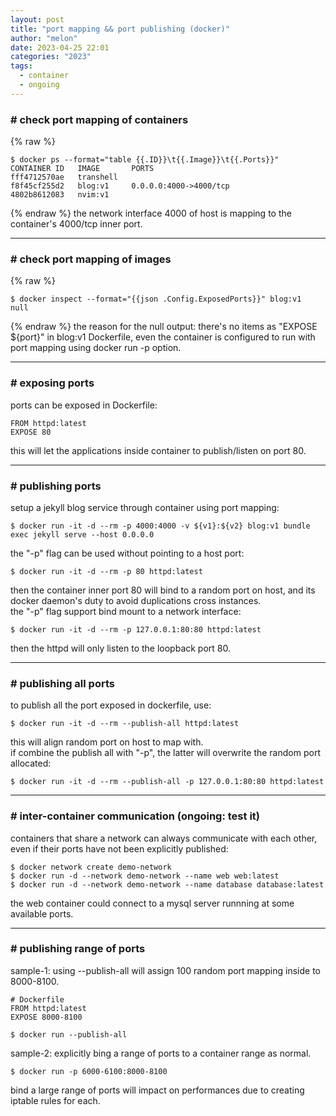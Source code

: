 ```yaml
---
layout: post
title: "port mapping && port publishing (docker)"
author: "melon"
date: 2023-04-25 22:01
categories: "2023" 
tags:
  - container
  - ongoing
---
```


### # check port mapping of containers
{% raw %}
```text
$ docker ps --format="table {{.ID}}\t{{.Image}}\t{{.Ports}}"
CONTAINER ID   IMAGE       PORTS
fff4712570ae   transhell   
f8f45cf255d2   blog:v1     0.0.0.0:4000->4000/tcp
4802b8612083   nvim:v1 
```
{% endraw %}
the network interface 4000 of host is mapping to the container's 4000/tcp inner port.

<hr>

### # check port mapping of images
{% raw %}
```text
$ docker inspect --format="{{json .Config.ExposedPorts}}" blog:v1
null
```
{% endraw %}
the reason for the null output: there's no items as "EXPOSE ${port}" in blog:v1 Dockerfile, even the container
is configured to run with port mapping using docker run -p option.

<hr>

### # exposing ports
ports can be exposed in Dockerfile:
```text
FROM httpd:latest
EXPOSE 80
```
this will let the applications inside container to publish/listen on port 80.  

<hr>

### # publishing ports
setup a jekyll blog service through container using port mapping:
```text
$ docker run -it -d --rm -p 4000:4000 -v ${v1}:${v2} blog:v1 bundle exec jekyll serve --host 0.0.0.0
```
the "-p" flag can be used without pointing to a host port:
```text
$ docker run -it -d --rm -p 80 httpd:latest
```
then the container inner port 80 will bind to a random port on host, and its docker daemon's duty to avoid duplications cross instances. <br>
the "-p" flag support bind mount to a network interface:
```text
$ docker run -it -d --rm -p 127.0.0.1:80:80 httpd:latest
```
then the httpd will only listen to the loopback port 80.

<hr>

### # publishing all ports
to publish all the port exposed in dockerfile, use:
```text
$ docker run -it -d --rm --publish-all httpd:latest
```
this will align random port on host to map with. <br>
if combine the publish all with "-p", the latter will overwrite the random port allocated:
```text
$ docker run -it -d --rm --publish-all -p 127.0.0.1:80:80 httpd:latest
```

<hr>

### # inter-container communication (ongoing: test it)
containers that share a network can always communicate with each other, even if their ports have not been explicitly published:
```text
$ docker network create demo-network
$ docker run -d --network demo-network --name web web:latest
$ docker run -d --network demo-network --name database database:latest
```
the web container could connect to a mysql server runnning at some available ports.

<hr>

### # publishing range of ports
sample-1: using --publish-all will assign 100 random port mapping inside to 8000-8100.
```text
# Dockerfile
FROM httpd:latest
EXPOSE 8000-8100
```
```text
$ docker run --publish-all
```
sample-2: explicitly bing a range of ports to a container range as normal.
```text
$ docker run -p 6000-6100:8000-8100
```
bind a large range of ports will impact on performances due to creating iptable rules for each.


